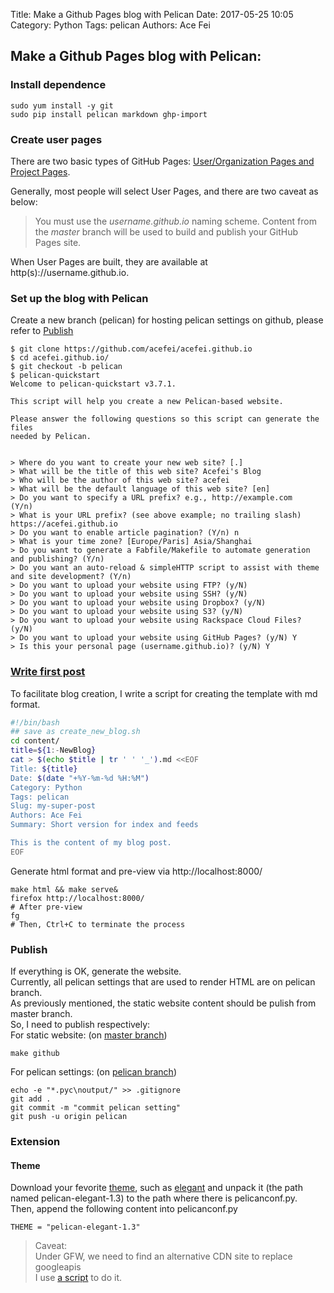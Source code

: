Title: Make a Github Pages blog with Pelican
Date: 2017-05-25 10:05
Category: Python
Tags: pelican
Authors: Ace Fei

## Make a Github Pages blog with Pelican:
###  Install dependence
```
sudo yum install -y git
sudo pip install pelican markdown ghp-import
```

###  Create user pages
There are two basic types of GitHub Pages: [User/Organization Pages and Project Pages](https://help.github.com/articles/user-organization-and-project-pages/). 

Generally, most people will select User Pages, and there are two caveat as below:

> You must use the *username.github.io* naming scheme.
> Content from the *master* branch will be used to build and publish your GitHub Pages site.

When User Pages are built, they are available at http(s)://username.github.io.


###  Set up the blog with Pelican
Create a new branch (pelican) for hosting pelican settings on github, please refer to [Publish](#publish) 
```
$ git clone https://github.com/acefei/acefei.github.io
$ cd acefei.github.io/
$ git checkout -b pelican
$ pelican-quickstart
Welcome to pelican-quickstart v3.7.1.

This script will help you create a new Pelican-based website.

Please answer the following questions so this script can generate the files
needed by Pelican.


> Where do you want to create your new web site? [.]
> What will be the title of this web site? Acefei's Blog
> Who will be the author of this web site? acefei
> What will be the default language of this web site? [en]
> Do you want to specify a URL prefix? e.g., http://example.com   (Y/n)
> What is your URL prefix? (see above example; no trailing slash) https://acefei.github.io
> Do you want to enable article pagination? (Y/n) n
> What is your time zone? [Europe/Paris] Asia/Shanghai
> Do you want to generate a Fabfile/Makefile to automate generation and publishing? (Y/n)
> Do you want an auto-reload & simpleHTTP script to assist with theme and site development? (Y/n)
> Do you want to upload your website using FTP? (y/N)
> Do you want to upload your website using SSH? (y/N)
> Do you want to upload your website using Dropbox? (y/N)
> Do you want to upload your website using S3? (y/N)
> Do you want to upload your website using Rackspace Cloud Files? (y/N)
> Do you want to upload your website using GitHub Pages? (y/N) Y
> Is this your personal page (username.github.io)? (y/N) Y
```

###  [Write first post](http://docs.getpelican.com/en/3.6.3/content.html)
To facilitate blog creation, I write a script for creating the template with md format.
```bash
#!/bin/bash
## save as create_new_blog.sh
cd content/
title=${1:-NewBlog}
cat > $(echo $title | tr ' ' '_').md <<EOF
Title: ${title}
Date: $(date "+%Y-%m-%d %H:%M")
Category: Python
Tags: pelican
Slug: my-super-post
Authors: Ace Fei
Summary: Short version for index and feeds

This is the content of my blog post.
EOF
```

Generate html format and pre-view via http://localhost:8000/
```
make html && make serve&
firefox http://localhost:8000/
# After pre-view 
fg
# Then, Ctrl+C to terminate the process
```
### Publish
If everything is OK, generate the website.         
Currently, all pelican settings that are used to render HTML are on pelican branch.       
As previously mentioned, the static website content should be pulish from master branch.       
So, I need to publish respectively:      
For static website: (on [master branch](https://github.com/acefei/acefei.github.io/tree/master))
```
make github
```     
For pelican settings: (on [pelican branch](https://github.com/acefei/acefei.github.io/tree/pelican))       
```
echo -e "*.pyc\noutput/" >> .gitignore
git add .
git commit -m "commit pelican setting"
git push -u origin pelican
```

### Extension
#### Theme
Download your fevorite [theme](http://pelicanthemes.com/), such as [elegant](http://oncrashreboot.com/elegant-best-pelican-theme-features)
and unpack it (the path named pelican-elegant-1.3) to the path where there is pelicanconf.py.                             
Then, append the following content into pelicanconf.py
```
THEME = "pelican-elegant-1.3"
```
         
> Caveat:            
> Under GFW, we need to find an alternative CDN site to replace googleapis           
> I use [a script](https://raw.githubusercontent.com/acefei/acefei.github.io/pelican/boost_cdn.sh) to do it.
